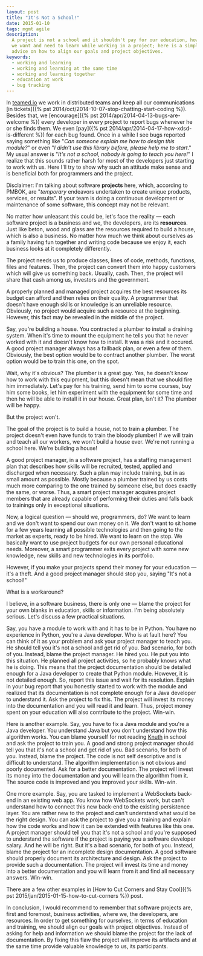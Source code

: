 ```yaml
---
layout: post
title: "It's Not a School!"
date: 2015-01-10
tags: mgmt agile
description:
  A project is not a school and it shouldn't pay for our education, however
  we want and need to learn while working in a project; here is a simple
  advice on how to align our goals and project objectives.
keywords:
  - working and learning
  - working and learning at the same time
  - working and learning together
  - education at work
  - bug tracking
---
```


In [teamed.io](http://www.teamed.io) we work in distributed teams and
keep all our communications [in tickets]({% pst 2014/oct/2014-10-07-stop-chatting-start-coding %}).
Besides that, we [encourage]({% pst 2014/apr/2014-04-13-bugs-are-welcome %})
every developer in every project to
report bugs whenever he or she finds them. We even
[pay]({% pst 2014/apr/2014-04-17-how-xdsd-is-different %}) for each bug found.
Once in a while I see bugs reported saying something like "_Can someone explain
me how to design this module?_" or even "_I didn't use this library before,
please help me to start_." My usual answer is "_It's not a school, nobody
is going to teach you here!_" I realize that this sounds
rather harsh for most of the developers just starting to work with us.
Here I'll try to show why such an attitude make sense and is beneficial both
for programmers and the project.

Disclaimer: I'm talking about software **projects** here, which, according to PMBOK,
are "_temporary_ endeavors undertaken to create unique
products, services, or results". If your team is doing a continuous
development or maintenance of some software, this concept may not be relevant.

<!--more-->

No matter how unleasant this could be, let's face the reality &mdash;
each software project is a business and we, the developers, are
its **resources**. Just like beton, wood and glass are the resources required
to build a house, which is also a business. No matter how much we think
about ourselves as a family having fun together and writing code because
we enjoy it, each business looks at it completely differently.

The project needs us to produce classes, lines of code, methods, functions,
files and features. Then, the project can convert them into happy customers
which will give us something back. Usually, cash. Then, the project will
share that cash among us, investors and the government.

A properly planned and managed project acquires the best resources its
budget can afford and then relies on their quality. A programmer that doesn't
have enough skills or knowledge is an unreliable resource. Obviously,
no project would acquire such a resource at the beginning. However,
this fact may be revealed in the middle of the project.

Say, you're building a house. You contracted a plumber to install a
draining system. When it's time to mount the equipment he tells you
that he never worked with it and doesn't know how to install.
It was a risk and it occured. A good project manager always has a fallback plan,
or even a few of them. Obviously, the best option would be to contract another
plumber. The worst option would be to train this one, on the spot.

Wait, why it's obvious? The plumber is a great guy. Yes, he doesn't know
how to work with this equipment, but this doesn't mean that we should
fire him immediately. Let's pay for his training, send him to some
courses, buy him some books, let him experiment with the equipment for some
time and then he will be able to install it in our house. Great plan, isn't it?
The plumber will be happy.

But the project won't.

The goal of the project is to build a house, not to train a plumber. The
project doesn't even have funds to train the bloody plumber! If we will train
and teach all our workers, we won't build a house ever. We're not running
a school here. We're building a house!

A good project manager, in a software project, has a staffing management
plan that describes how skills will be recruited, tested, applied and
discharged when necessary. Such a plan may include training, but in
as small amount as possible. Mostly because a plumber trained by us costs much
more comparing to the one trained by someone else, but does exactly the same, or worse.
Thus, a smart project manager acquires project members that are already
capable of performing their duties and falls back to trainings only
in exceptional situations.

Now, a logical question &mdash; should we, programmers, do? We want to
learn and we don't want to spend our own money on it. We don't want to
sit home for a few years learning all possible technologies and then
going to the market as experts, ready to be hired. We want to learn on the stop.
We basically want to use project budgets for our own personal educational needs.
Moreover, a smart programmer exits every project with some new knowledge,
new skills and new technologies in its portfolio.

However, if you make your projects spend their money
for your education &mdash; it's a theft. And a good project manager
should stop you, saying "It's not a school!"

What is a workaround?

I believe, in a software business, there is only one &mdash; blame the
project for your own blanks in education, skills or information.
I'm being absolutely serious.
Let's discuss a few practical situations.

Say, you have a module to work with and it has to be in Python. You have
no experience in Python, you're a Java developer. Who is at fault here? You
can think of it as your problem and ask your project manager to teach you. He should tell
you it's not a school and get rid of you. Bad scenario, for both of you. Instead, blame the
project manager. He hired you. He put you into this situation. He planned
all project activities, so he probably knows what he is doing. This means
that the project documentation should be detailed enough for a Java
developer to create that Python module. However, it is not detailed enough. So, report
this issue and wait for its resolution. Explain in your bug report that you
honestly started to work with the module and realized that its documentation
is not complete enough for a Java developer to understand it. Ask the project
to fix this. The project will invest its money into the documentation and you
will read it and learn. Thus, project money spent on your education will
also contribute to the project. Win-win.

Here is another example. Say, you have to fix a Java module and you're a Java
developer. You understand Java but you don't understand how this algorithm works.
You can blame yourself for not reading
[Knuth](http://www.amazon.com/gp/product/0321751043/ref=as_li_tl?ie=UTF8&camp=1789&creative=390957&creativeASIN=0321751043&linkCode=as2&tag=yegor256com-20&linkId=FVM7INLX6KAHZV66)
in school and ask the project to train you. A good and strong project manager should tell you that it's not a school
and get rid of you. Bad scenario, for both of you. Instead,
blame the project. The code is not self descriptive and is difficult to
understand. The algorithm implementation is not obvious and poorly documented.
Ask for a better documentation. The project will invest its money into
the documentation and you will learn the algorithm from it. The source
code is improved and you improved your skills. Win-win.

One more example. Say, you are tasked to implement a WebSockets back-end in
an existing web app. You know how WebSockets work, but can't understand how
to connect this new back-end to the existing persistence layer. You are rather
new to the project and can't understand what would be the right design. You
can ask the project to give you a training and explain how the code works
and how it can be extended with features like this one. A project manager
should tell you that it's not a school and you're supposed to understand the
software if the project is paying you a software developer salary. And he will
be right. But it's a bad scenario, for both of you. Instead, blame the project
for an incomplete design documentation. A good software should properly document
its architecture and design. Ask the project to provide such a documentation.
The project will invest its time and money into a better documentation and you
will learn from it and find all necessary answers. Win-win.

There are a few other examples in
[How to Cut Corners and Stay Cool]({% pst 2015/jan/2015-01-15-how-to-cut-corners %}) post.

In conclusion, I would recommend to remember that software projects are,
first and foremost, business activities, where we, the developers, are resources.
In order to get something for ourselves, in terms of education and training,
we should align our goals with project objectives. Instead of asking for
help and information we should blame the project for the lack of
documentation. By fixing this flaw the project will improve its artifacts
and at the same time provide valuable knowledge to us, its participants.
